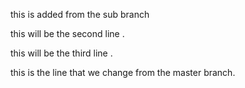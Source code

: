 this is added from the sub branch 

this will be the second line .

 this will be the third line .
  
this is the line that we change from the master branch.
 
 
 